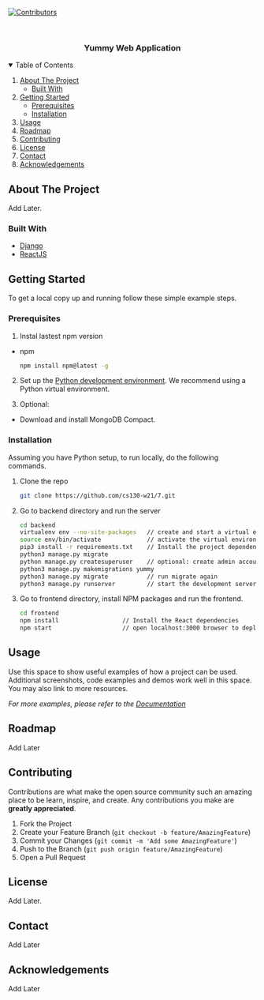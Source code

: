 <!--
*** Thanks for checking out the Best-README-Template. If you have a suggestion
*** that would make this better, please fork the repo and create a pull request
*** or simply open an issue with the tag "enhancement".
*** Thanks again! Now go create something AMAZING! :D
-->


<!-- PROJECT SHIELDS -->
<!--
*** I'm using markdown "reference style" links for readability.
*** Reference links are enclosed in brackets [ ] instead of parentheses ( ).
*** See the bottom of this document for the declaration of the reference variables
*** for contributors-url, forks-url, etc. This is an optional, concise syntax you may use.
*** https://www.markdownguide.org/basic-syntax/#reference-style-links
-->
[![Contributors][contributors-shield]][contributors-url]

<!-- PROJECT LOGO -->
<br />
<p align="center">
  <!-- <a href="https://github.com/othneildrew/Best-README-Template">
    <img src="images/logo.png" alt="Logo" width="80" height="80">
  </a> -->

  <h3 align="center">Yummy Web Application</h3>

  <!-- <p align="center">
    An awesome README template to jumpstart your projects!
    <br />
    <a href="https://github.com/othneildrew/Best-README-Template"><strong>Explore the docs »</strong></a>
    <br />
    <br />
    <a href="https://github.com/othneildrew/Best-README-Template">View Demo</a>
    ·
    <a href="https://github.com/othneildrew/Best-README-Template/issues">Report Bug</a>
    ·
    <a href="https://github.com/othneildrew/Best-README-Template/issues">Request Feature</a>
  </p> -->
</p>



<!-- TABLE OF CONTENTS -->
<details open="open">
  <summary>Table of Contents</summary>
  <ol>
    <li>
      <a href="#about-the-project">About The Project</a>
      <ul>
        <li><a href="#built-with">Built With</a></li>
      </ul>
    </li>
    <li>
      <a href="#getting-started">Getting Started</a>
      <ul>
        <li><a href="#prerequisites">Prerequisites</a></li>
        <li><a href="#installation">Installation</a></li>
      </ul>
    </li>
    <li><a href="#usage">Usage</a></li>
    <li><a href="#roadmap">Roadmap</a></li>
    <li><a href="#contributing">Contributing</a></li>
    <li><a href="#license">License</a></li>
    <li><a href="#contact">Contact</a></li>
    <li><a href="#acknowledgements">Acknowledgements</a></li>
  </ol>
</details>



<!-- ABOUT THE PROJECT -->
## About The Project

<!-- [![Product Name Screen Shot][product-screenshot]](https://example.com) -->
Add Later.

### Built With
* [Django](https://www.djangoproject.com/)
* [ReactJS](https://reactjs.org/)


<!-- GETTING STARTED -->
## Getting Started

To get a local copy up and running follow these simple example steps.

### Prerequisites

1. Instal lastest npm version
* npm
  ```sh
  npm install npm@latest -g
  ```
2. Set up the [Python development environment](https://developer.mozilla.org/en-US/docs/Learn/Server-side/Django/development_environment). We recommend using a Python virtual environment.

3. Optional:
- Download and install MongoDB Compact.
  
### Installation

Assuming you have Python setup, to run locally, do the following commands. 

1. Clone the repo
   ```sh
   git clone https://github.com/cs130-w21/7.git
   ```
2. Go to backend directory and run the server
    ```sh
    cd backend
    virtualenv env --no-site-packages   // create and start a virtual environment
    source env/bin/activate             // activate the virtual environment
    pip3 install -r requirements.txt    // Install the project dependencies
    python3 manage.py migrate
    python manage.py createsuperuser    // optional: create admin account
    python3 manage.py makemigrations yummy 
    python3 manage.py migrate           // run migrate again
    python3 manage.py runserver         // start the development server on localhost:8000
    ```
3. Go to frontend directory, install NPM packages and run the frontend.
   ```sh
   cd frontend
   npm install                  // Install the React dependencies
   npm start                    // open localhost:3000 browser to deploy the application
   ```


<!-- USAGE EXAMPLES -->
## Usage

Use this space to show useful examples of how a project can be used. Additional screenshots, code examples and demos work well in this space. You may also link to more resources.

_For more examples, please refer to the [Documentation](https://example.com)_
<!-- ROADMAP -->
## Roadmap

Add Later

<!-- CONTRIBUTING -->
## Contributing

Contributions are what make the open source community such an amazing place to be learn, inspire, and create. Any contributions you make are **greatly appreciated**.

1. Fork the Project
2. Create your Feature Branch (`git checkout -b feature/AmazingFeature`)
3. Commit your Changes (`git commit -m 'Add some AmazingFeature'`)
4. Push to the Branch (`git push origin feature/AmazingFeature`)
5. Open a Pull Request



<!-- LICENSE -->
## License

Add Later.



<!-- CONTACT -->
## Contact

Add Later


<!-- ACKNOWLEDGEMENTS -->
## Acknowledgements
Add Later


<!-- MARKDOWN LINKS & IMAGES -->
<!-- https://www.markdownguide.org/basic-syntax/#reference-style-links -->
[contributors-shield]: https://img.shields.io/github/contributors/othneildrew/Best-README-Template.svg?style=for-the-badge
[contributors-url]: https://github.com/cs130-w21/7/graphs/contributors
<!-- [product-screenshot]: images/screenshot.png -->